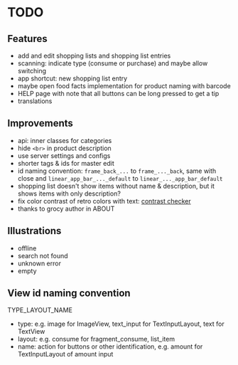 # TODO

## Features
- add and edit shopping lists and shopping list entries
- scanning: indicate type (consume or purchase) and maybe allow switching
- app shortcut: new shopping list entry
- maybe open food facts implementation for product naming with barcode
- HELP page with note that all buttons can be long pressed to get a tip
- translations

## Improvements
- api: inner classes for categories
- hide `<br>` in product description
- use server settings and configs
- shorter tags & ids for master edit
- id naming convention: `frame_back_...` to `frame_..._back`, same with close and `linear_app_bar_..._default` to `linear_..._app_bar_default`
- shopping list doesn't show items without name & description, but it shows items with only description?
- fix color contrast of retro colors with text: [contrast checker](https://webaim.org/resources/contrastchecker/)
- thanks to grocy author in ABOUT

## Illustrations
- offline
- search not found
- unknown error
- empty

## View id naming convention
TYPE_LAYOUT_NAME
- type: e.g. image for ImageView, text_input for TextInputLayout, text for TextView
- layout: e.g. consume for fragment_consume, list_item
- name: action for buttons or other identification, e.g. amount for TextInputLayout of amount input